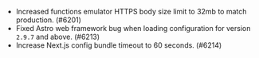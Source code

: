- Increased functions emulator HTTPS body size limit to 32mb to match production. (#6201)
- Fixed Astro web framework bug when loading configuration for version `2.9.7` and above. (#6213)
- Increase Next.js config bundle timeout to 60 seconds. (#6214)
